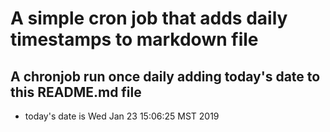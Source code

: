 A simple cron job that adds daily timestamps to markdown file
============================================================
## A chronjob run once daily adding today's date to this README.md file
* today's date is Wed Jan 23 15:06:25 MST 2019
